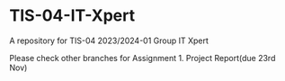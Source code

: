 # TIS-04-IT-Xpert
A repository for TIS-04 2023/2024-01 Group IT Xpert

Please check other branches for Assignment 1.
Project Report(due 23rd Nov)
